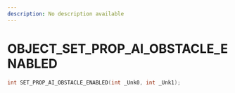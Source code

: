 ```yaml
---
description: No description available 
---
```


# OBJECT\_SET_PROP_AI_OBSTACLE_ENABLED

```cpp
int SET_PROP_AI_OBSTACLE_ENABLED(int _Unk0, int _Unk1);
```
